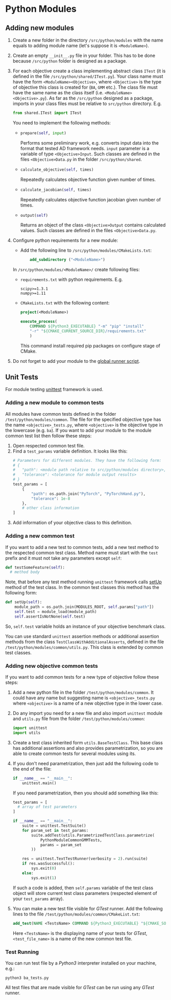 # Python Modules

## Adding new modules

1. Create a new folder in the directory `/src/python/modules` with the name equals to adding module name (let's suppose it is `<ModuleName>`).

2. Create an empty `__init__.py` file in your folder. This has to be done because `/src/python` folder is designed as a package.

3. For each objective create a class implementing abstract class `ITest` (it is defined in the file `/src/python/shared/ITest.py`). Your class name must have the form `<ModuleName><Objective>`, where `<Objective>` is the type of objective this class is created for (`BA`, `GMM` etc.). The class file must have the same name as the class itself (i.e. `<ModuleName><Objective>.py`). As far as the `/src/python` designed as a package, imports in your class files must be relative to `src/python` directory. E.g. 
    ```python
    from shared.ITest import ITest
    ```

    You need to implement the following methods:
    - ```python
      prepare(self, input)
      ```
        Performs some preliminary work, e.g. converts input data into the format that tested AD framework needs. `input` parameter is a variable of type `<Objective>Input`. Such classes are defined in the files `<Objective>Data.py` in the folder `/src/python/shared`.
    
    - ```python
      calculate_objective(self, times)
      ```
        Repeatedly calculates objective function given number of times.

    - ```python
      calculate_jacobian(self, times)
      ```
        Repeatedly calculates objective function jacobian given number of times.

    - ```python
      output(self)
      ```
        Returns an object of the class `<Objective>Output` contains calculated values.
        Such classes are defined in the files `<Objective>Data.py`.

4. Configure python requirements for a new module:
    - Add the following line to `/src/python/modules/CMakeLists.txt`:

        ```cmake
            add_subdirectory ("<ModuleName>")
        ```

    In `/src/python/modules/<ModuleName>/` create following files:
    - `requirements.txt` with python requirements. E.g.  
        ```
        scipy>=1.3.1
        numpy>=1.11
        ```
    - `CMakeLists.txt` with the following content:  
        ```cmake
        project(<ModuleName>)

        execute_process(
            COMMAND ${Python3_EXECUTABLE} "-m" "pip" "install"
            "-r" "${CMAKE_CURRENT_SOURCE_DIR}/requirements.txt"
            )
        ```  
        This command install required pip packages on configure stage of CMake.

5. Do not forget to add your module to the [global runner script](../Architecture.md#Global-Runner).

## Unit Tests

For module testing [unittest](https://docs.python.org/3/library/unittest.html) framework is used.

### Adding a new module to common tests
All modules have common tests defined in the folder `/test/python/modules/common`. The file for the specified objective type has the name `<objective>_tests.py`, where `<objective>` is the objective type in the lowercase (e.g. `ba`). If you want to add your module to the module common test list then follow these steps:

1. Open respected common test file.
2. Find a `test_params` variable definition. It looks like this:
    ```python
    # Parameters for different modules. They have the following form:
    # {
    #   "path": <module path relative to src/python/modules directory>,
    #   "tolerance": <tolerance for module output results>
    # }
    test_params = [
        {
            "path": os.path.join("PyTorch", "PyTorchHand.py"),
            "tolerance": 1e-8
        },
        # other class information
    ]
    ```
3. Add information of your objective class to this definition.

### Adding a new common test

If you want to add a new test to common tests, add a new test method to the respected common test class. Method name must start with the `test` prefix and it must not take any parameters except `self`:
```python
def testSomeFeature(self):
  # method body
```
Note, that before any test method running `unittest` framework calls [setUp](https://docs.python.org/3/library/unittest.html#unittest.TestCase.setUp) method of the test class. In the common test classes this method has the following form:
```python
def setUp(self):
    module_path = os.path.join(MODULES_ROOT, self.params["path"])
    self.test = module_load(module_path)
    self.assertIsNotNone(self.test)
```
So, `self.test` variable holds an instance of your objective benchmark class.

You can use standard `unittest` assertion methods or additional assertion methods from the class `TestClassWithAdditionalAsserts`, defined in the file `/test/python/modules/common/utils.py`. This class is extended by common test classes.

### Adding new objective common tests

If you want to add common tests for a new type of objective follow these steps:

1. Add a new python file in the folder `/test/python/modules/common`. It could have any name but suggesting name is `<objective>_tests.py` where  `<objective>` is a name of a new objective type in the lower case.

2. Do any import you need for a new file and also import `unittest` module and `utils.py` file from the folder `/test/python/modules/common`:
    ```python
    import unittest
    import utils
    ```

3. Create a test class inherited form `utils.BaseTestClass`. This base class has additional assertions and also provides parametrization, so you are able to create common tests for several modules using its.

5. If you don't need parametrization, then just add the following code to the end of the file:
    ```python
    if __name__ == "__main__":
        unittest.main()
    ```
    If you need parametrization, then you should add something like this:
    ```python
    test_params = [
      # array of test parameters
    ]

    if __name__ == "__main__":
        suite = unittest.TestSuite()
        for param_set in test_params:
            suite.addTest(utils.ParametrizedTestClass.parametrize(
                PythonModuleCommonGMMTests,
                params = param_set
            ))

        res = unittest.TextTestRunner(verbosity = 2).run(suite)
        if res.wasSuccessful():
            sys.exit(0)
        else:
            sys.exit(1)
    ```
    If such a code is added, then `self.params` variable of the test class object will store current test class parameters (respected element of your `test_params` array).

6. You can make a new test file visible for _GTest_ runner. Add the following lines to the file  `/test/python/modules/common/CMakeList.txt`:
    ```CMake
    add_test(NAME <TestsName> COMMAND ${Python3_EXECUTABLE} "${CMAKE_SOURCE_DIR}/test/python/modules/common/<test_file_name>")
    ```
    Here `<TestsName>` is the displaying name of your tests for _GTest_, `<test_file_name>` is a name of the new common test file.

### Test Running

You can run test file by a _Python3_ interpreter installed on your machine, e.g.:
```
python3 ba_tests.py
```
All test files that are made visible for _GTest_ can be run using any _GTest_ runner.